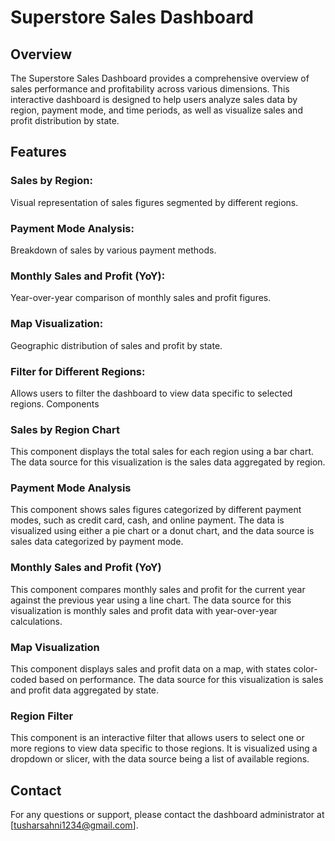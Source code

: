 
# Superstore Sales Dashboard
## Overview
The Superstore Sales Dashboard provides a comprehensive overview of sales performance and profitability across various dimensions. This interactive dashboard is designed to help users analyze sales data by region, payment mode, and time periods, as well as visualize sales and profit distribution by state.

## Features
### Sales by Region: 
Visual representation of sales figures segmented by different regions.

### Payment Mode Analysis:
Breakdown of sales by various payment methods.

### Monthly Sales and Profit (YoY):
Year-over-year comparison of monthly sales and profit figures.

### Map Visualization:
Geographic distribution of sales and profit by state.

### Filter for Different Regions: 
Allows users to filter the dashboard to view data specific to selected regions.
Components

### Sales by Region Chart
This component displays the total sales for each region using a bar chart. The data source for this visualization is the sales data aggregated by region.


### Payment Mode Analysis
This component shows sales figures categorized by different payment modes, such as credit card, cash, and online payment. The data is visualized using either a pie chart or a donut chart, and the data source is sales data categorized by payment mode.


### Monthly Sales and Profit (YoY)
This component compares monthly sales and profit for the current year against the previous year using a line chart. The data source for this visualization is monthly sales and profit data with year-over-year calculations.


### Map Visualization
This component displays sales and profit data on a map, with states color-coded based on performance. The data source for this visualization is sales and profit data aggregated by state.


### Region Filter
This component is an interactive filter that allows users to select one or more regions to view data specific to those regions. It is visualized using a dropdown or slicer, with the data source being a list of available regions.


## Contact
For any questions or support, please contact the dashboard administrator at [tusharsahni1234@gmail.com].

